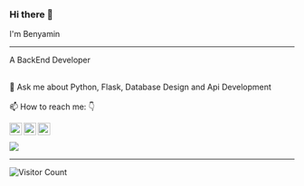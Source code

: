### Hi there 👋

I'm Benyamin


<hr>
A BackEnd Developer
<br>
<br>

💬 Ask me about Python, Flask, Database Design and Api Development
<br>
<br>
📫 How to reach me: 👇

[<img align="left" alt="Benyamin_azami_kia | Twitter" width="22px" src="https://cdn.jsdelivr.net/npm/simple-icons@5.8.1/icons/twitter.svg" />][twitter]
[<img align="left" alt="Benyamin_azami_kia | LinkedIn" width="22px" src="https://cdn.jsdelivr.net/npm/simple-icons@5.8.1/icons/linkedin.svg" />][linkedin]
[<img align="left" alt="Benyamin_azami_kia | LinkedIn" width="22px" src="https://cdn.jsdelivr.net/npm/simple-icons@5.8.1/icons/telegram.svg" />][telegram]

[telegram]:https://t.me/Shabrotanha
[twitter]: https://twitter.com/benyamin_az96
[linkedin]: https://linkedin.com/in/benyamin-azami-kia

<br>
<br>

<a href="https://github.com/benyamin-azami-kia">
<img align="center" src="https://github-readme-stats.vercel.app/api/top-langs/?username=benyamin-azami-kia&theme=tokyonight" />
</a>

<hr>

![Visitor Count](https://profile-counter.glitch.me/benyamin-azami-kia/count.svg)
<br>
